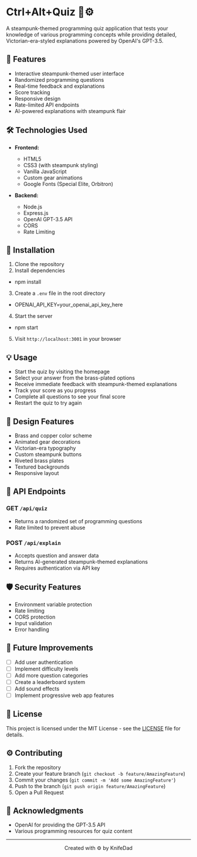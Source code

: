 # Ctrl+Alt+Quiz 🎯⚙️

A steampunk-themed programming quiz application that tests your knowledge of various programming concepts while providing detailed, Victorian-era-styled explanations powered by OpenAI's GPT-3.5.

## 🚂 Features

- Interactive steampunk-themed user interface
- Randomized programming questions
- Real-time feedback and explanations
- Score tracking
- Responsive design
- Rate-limited API endpoints
- AI-powered explanations with steampunk flair

## 🛠️ Technologies Used

- **Frontend:**
  - HTML5
  - CSS3 (with steampunk styling)
  - Vanilla JavaScript
  - Custom gear animations
  - Google Fonts (Special Elite, Orbitron)

- **Backend:**
  - Node.js
  - Express.js
  - OpenAI GPT-3.5 API
  - CORS
  - Rate Limiting

## 🔧 Installation

1. Clone the repository
2. Install dependencies
 - npm install
3. Create a `.env` file in the root directory
 - OPENAI_API_KEY=your_openai_api_key_here
4. Start the server
 - npm start
5. Visit `http://localhost:3001` in your browser

## 💡 Usage

- Start the quiz by visiting the homepage
- Select your answer from the brass-plated options
- Receive immediate feedback with steampunk-themed explanations
- Track your score as you progress
- Complete all questions to see your final score
- Restart the quiz to try again

## 🎨 Design Features

- Brass and copper color scheme
- Animated gear decorations
- Victorian-era typography
- Custom steampunk buttons
- Riveted brass plates
- Textured backgrounds
- Responsive layout

## 🔐 API Endpoints

### GET `/api/quiz`
- Returns a randomized set of programming questions
- Rate limited to prevent abuse

### POST `/api/explain`
- Accepts question and answer data
- Returns AI-generated steampunk-themed explanations
- Requires authentication via API key

## 🛡️ Security Features

- Environment variable protection
- Rate limiting
- CORS protection
- Input validation
- Error handling

## 🔄 Future Improvements

- [ ] Add user authentication
- [ ] Implement difficulty levels
- [ ] Add more question categories
- [ ] Create a leaderboard system
- [ ] Add sound effects
- [ ] Implement progressive web app features

## 📜 License

This project is licensed under the MIT License - see the [LICENSE](LICENSE) file for details.

## ⚙️ Contributing

1. Fork the repository
2. Create your feature branch (`git checkout -b feature/AmazingFeature`)
3. Commit your changes (`git commit -m 'Add some AmazingFeature'`)
4. Push to the branch (`git push origin feature/AmazingFeature`)
5. Open a Pull Request

## 🎩 Acknowledgments

- OpenAI for providing the GPT-3.5 API
- Various programming resources for quiz content

---

<p align="center">Created with ⚙️ by KnifeDad</p>
